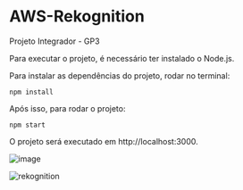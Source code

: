 # AWS-Rekognition

Projeto Integrador - GP3

Para executar o projeto, é necessário ter instalado o Node.js.

Para instalar as dependências do projeto, rodar no terminal:

```
npm install
```

Após isso, para rodar o projeto:

```
npm start
```

O projeto será executado em http://localhost:3000.


![image](https://github.com/user-attachments/assets/2f4db130-8dd2-4dae-846a-12e8d15400b5)

![rekognition](https://github.com/user-attachments/assets/242dd2ba-39d4-4753-805a-1f24ee8069d5)
